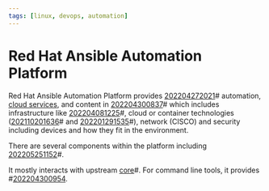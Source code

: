 ```yaml
---
tags: [linux, devops, automation]
---
```


# Red Hat Ansible Automation Platform

Red Hat Ansible Automation Platform provides [202204272021](202204272021.md)#
automation, [cloud services](202210012158.md), and content in
[202204300837](202204300837.md)# which includes infrastructure like
[202204081225](202204081225.md)#, cloud or container technologies
([202110201636](202110201636.md)# and [202201291535](202201291535.md)#), network
(CISCO) and security including devices and how they fit in the environment.

There are several components within the platform including [202205251152](202205251152.md)#.

It mostly interacts with upstream [core](202204272021.md)#. For command line
tools, it provides #[202204300954](202204300954.md).
